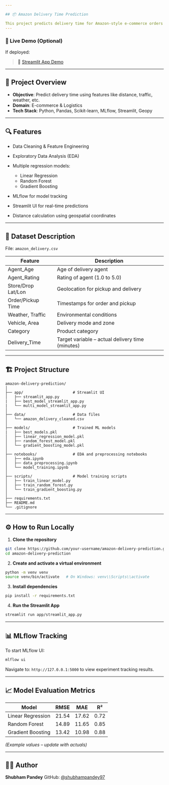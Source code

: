 ```yaml
---

## 📦 Amazon Delivery Time Prediction

This project predicts delivery time for Amazon-style e-commerce orders using machine learning models based on product, agent, and environmental conditions.
---
```


### 🚀 Live Demo (Optional)

If deployed:

> 🔗 [Streamlit App Demo](----)

---

## 📌 Project Overview

* **Objective**: Predict delivery time using features like distance, traffic, weather, etc.
* **Domain**: E-commerce & Logistics
* **Tech Stack**: Python, Pandas, Scikit-learn, MLflow, Streamlit, Geopy

---

## 🔍 Features

* Data Cleaning & Feature Engineering
* Exploratory Data Analysis (EDA)
* Multiple regression models:

  * Linear Regression
  * Random Forest
  * Gradient Boosting
* MLflow for model tracking
* Streamlit UI for real-time predictions
* Distance calculation using geospatial coordinates

---

## 🧾 Dataset Description

File: `amazon_delivery.csv`

| Feature            | Description                                      |
| ------------------ | ------------------------------------------------ |
| Agent\_Age         | Age of delivery agent                            |
| Agent\_Rating      | Rating of agent (1.0 to 5.0)                     |
| Store/Drop Lat/Lon | Geolocation for pickup and delivery              |
| Order/Pickup Time  | Timestamps for order and pickup                  |
| Weather, Traffic   | Environmental conditions                         |
| Vehicle, Area      | Delivery mode and zone                           |
| Category           | Product category                                 |
| Delivery\_Time     | Target variable – actual delivery time (minutes) |

---

## 🏗 Project Structure

```
amazon-delivery-prediction/
│
├── app/                      # Streamlit UI
│   ├── streamlit_app.py
|   ├── best_model_streamlit_app.py
|   └── multi_model_streamlit_app.py
│
├── data/                     # Data files
│   └── amazon_delivery_cleaned.csv
│
├── models/                   # Trained ML models
|   ├── best_models.pkl
│   ├── linear_regression_model.pkl
│   ├── random_forest_model.pkl
│   └── gradient_boosting_model.pkl
│
├── notebooks/                # EDA and preprocessing notebooks
│   ├── eda.ipynb
│   ├── data_preprocessing.ipynb
│   └── model_training.ipynb
│
├── scripts/                  # Model training scripts
│   ├── train_linear_model.py
│   ├── train_random_forest.py
│   └── train_gradient_boosting.py
│
├── requirements.txt
├── README.md
└── .gitignore
```

---

## ⚙️ How to Run Locally

1. **Clone the repository**

```bash
git clone https://github.com/your-username/amazon-delivery-prediction.git
cd amazon-delivery-prediction
```

2. **Create and activate a virtual environment**

```bash
python -m venv venv
source venv/bin/activate   # On Windows: venv\\Scripts\\activate
```

3. **Install dependencies**

```bash
pip install -r requirements.txt
```

4. **Run the Streamlit App**

```bash
streamlit run app/streamlit_app.py
```

---

## 📊 MLflow Tracking

To start MLflow UI:

```bash
mlflow ui
```

Navigate to: `http://127.0.0.1:5000` to view experiment tracking results.

---

## 📈 Model Evaluation Metrics

| Model             | RMSE  | MAE   | R²   |
| ----------------- | ----- | ----- | ---- |
| Linear Regression | 21.54 | 17.62 | 0.72 |
| Random Forest     | 14.89 | 11.65 | 0.85 |
| Gradient Boosting | 13.42 | 10.98 | 0.88 |

*(Example values – update with actuals)*

---

## 👨‍💻 Author

**Shubham Pandey**
GitHub: [@shubhampandey97](https://github.com/shubhsmpandey97)
